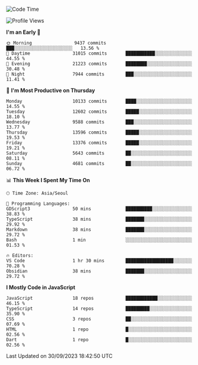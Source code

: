 <!--START_SECTION:waka-->
![Code Time](http://img.shields.io/badge/Code%20Time-5%2C331%20hrs%2046%20mins-blue)

![Profile Views](http://img.shields.io/badge/Profile%20Views-0-blue)

**I'm an Early 🐤** 

```text
🌞 Morning                9437 commits        ███░░░░░░░░░░░░░░░░░░░░░░   13.56 % 
🌆 Daytime                31015 commits       ███████████░░░░░░░░░░░░░░   44.55 % 
🌃 Evening                21223 commits       ████████░░░░░░░░░░░░░░░░░   30.48 % 
🌙 Night                  7944 commits        ███░░░░░░░░░░░░░░░░░░░░░░   11.41 % 
```
📅 **I'm Most Productive on Thursday** 

```text
Monday                   10133 commits       ████░░░░░░░░░░░░░░░░░░░░░   14.55 % 
Tuesday                  12602 commits       █████░░░░░░░░░░░░░░░░░░░░   18.10 % 
Wednesday                9588 commits        ███░░░░░░░░░░░░░░░░░░░░░░   13.77 % 
Thursday                 13596 commits       █████░░░░░░░░░░░░░░░░░░░░   19.53 % 
Friday                   13376 commits       █████░░░░░░░░░░░░░░░░░░░░   19.21 % 
Saturday                 5643 commits        ██░░░░░░░░░░░░░░░░░░░░░░░   08.11 % 
Sunday                   4681 commits        ██░░░░░░░░░░░░░░░░░░░░░░░   06.72 % 
```


📊 **This Week I Spent My Time On** 

```text
🕑︎ Time Zone: Asia/Seoul

💬 Programming Languages: 
GDScript3                50 mins             ██████████░░░░░░░░░░░░░░░   38.83 % 
TypeScript               38 mins             ███████░░░░░░░░░░░░░░░░░░   29.92 % 
Markdown                 38 mins             ███████░░░░░░░░░░░░░░░░░░   29.72 % 
Bash                     1 min               ░░░░░░░░░░░░░░░░░░░░░░░░░   01.53 % 

🔥 Editors: 
VS Code                  1 hr 30 mins        ██████████████████░░░░░░░   70.28 % 
Obsidian                 38 mins             ███████░░░░░░░░░░░░░░░░░░   29.72 % 
```

**I Mostly Code in JavaScript** 

```text
JavaScript               18 repos            ████████████░░░░░░░░░░░░░   46.15 % 
TypeScript               14 repos            █████████░░░░░░░░░░░░░░░░   35.90 % 
CSS                      3 repos             ██░░░░░░░░░░░░░░░░░░░░░░░   07.69 % 
HTML                     1 repo              █░░░░░░░░░░░░░░░░░░░░░░░░   02.56 % 
Dart                     1 repo              █░░░░░░░░░░░░░░░░░░░░░░░░   02.56 % 
```




 Last Updated on 30/09/2023 18:42:50 UTC
<!--END_SECTION:waka-->
